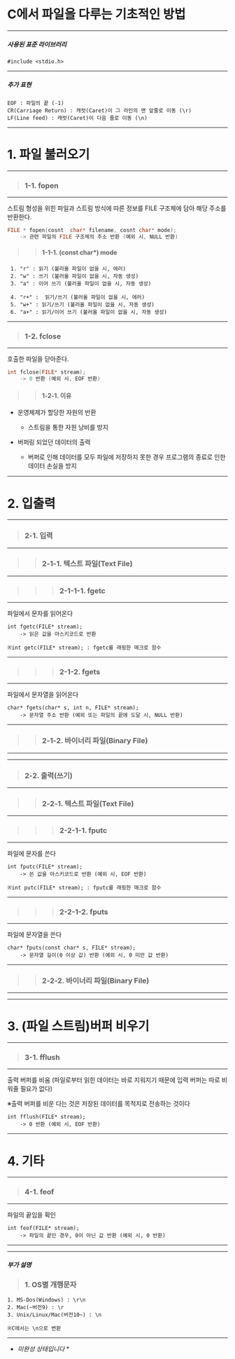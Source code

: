 # C에서 파일을 다루는 기초적인 방법

---

##### *사용된 표준 라이브러리*
```
#include <stdio.h>
```

---

##### *추가 표현*
```
EOF : 파일의 끝 (-1)
CR(Carriage Return) : 캐럿(Caret)이 그 라인의 맨 앞줄로 이동 (\r)
LF(Line feed) : 캐럿(Caret)이 다음 줄로 이동 (\n)
```

---

# 1. 파일 불러오기

---

> ### 1-1. fopen

---

스트림 형성을 위힌 파일과 스트림 방식에 따른 정보를 FILE 구조체에 담아 해당 주소를 반환한다.
```C
FILE * fopen(cosnt  char* filename, cosnt char* mode);
    -> 관련 파일의 FILE 구조체의 주소 반환 (예외 시, NULL 반환)
```
>> #### 1-1-1. (const char*) mode
```
 1. "r" : 읽기 (불러올 파일이 없을 시, 에러)
 2. "w" : 쓰기 (불러올 파일이 없을 시, 자동 생성)
 3. "a" : 이어 쓰기 (불러올 파일이 없을 시, 자동 생성)

 4. "r+" :  읽기/쓰기 (불러올 파일이 없을 시, 에러)
 5. "w+" : 읽기/쓰기 (불러올 파일이 없을 시, 자동 생성)
 6. "a+" : 읽기/이어 쓰기 (불러올 파일이 없을 시, 자동 생성)
```

----
 
> ### 1-2. fclose

---

호출한 파일을 닫아준다.
```C
int fclose(FILE* stream);
    -> 0 반환 (예외 시, EOF 반환)
```

>> #### 1-2-1. 이유
 - 운영체제가 할당한 자원의 반환
    - 스트림을 통한 자원 낭비를 방지

 - 버퍼링 되었던 데이터의 출력
    - 버퍼로 인해 데이터를 모두 파일에 저장하지 못한 경우 프로그램의 종료로 인한 데이터 손실을 방지

---

# 2. 입출력

---

> ### 2-1. 입력

---

>> ### 2-1-1. 텍스트 파일(Text File)

---

>>> ### 2-1-1-1. fgetc

---

파일에서 문자를 읽어온다
```
int fgetc(FILE* stream);
    -> 읽은 값을 아스키코드로 반환

※int getc(FILE* stream); : fgetc를 래핑한 매크로 함수
```

---

>>> ### 2-1-2. fgets

---

파일에서 문자열을 읽어온다
```
char* fgets(char* s, int n, FILE* stream);
    -> 문자열 주소 반환 (예외 또는 파일의 끝에 도달 시, NULL 반환)
```

---

>> ### 2-1-2. 바이너리 파일(Binary File)

---



---

> ### 2-2. 출력(쓰기)

---

>> ### 2-2-1. 텍스트 파일(Text File)

---

>>> ### 2-2-1-1. fputc

---

파일에 문자를 쓴다
```
int fputc(FILE* stream);
    -> 쓴 값을 아스키코드로 반환 (예외 시, EOF 반환)

※int putc(FILE* stream); : fputc를 래핑한 매크로 함수
```

---

>>> ### 2-2-1-2. fputs

---

파일에 문자열을 쓴다
```
char* fputs(const char* s, FILE* stream);
    -> 문자열 길이(0 이상 값) 반환 (예외 시, 0 미만 값 반환)
```

---

>> ### 2-2-2. 바이너리 파일(Binary File)

---



---

# 3. (파일 스트림)버퍼 비우기

---

> ### 3-1. fflush

---

출력 버퍼를 비움 (파일로부터 읽힌 데이터는 바로 지워지기 때문에 입력 버퍼는 따로 비워줄 필요가 없다)

※출력 버퍼를 비운 다는 것은 저장된 데이터를 목적지로 전송하는 것이다

```
int fflush(FILE* stream);
    -> 0 반환 (예외 시, EOF 반환)
```

---

# 4. 기타

---

> ### 4-1. feof

---

파일의 끝임을 확인
```
int feof(FILE* stream);
    -> 파일의 끝인 경우, 0이 아닌 값 반환 (예외 시, 0 반환)
```

---

---

#### *부가 설명*
> ### 1. OS별 개행문자
```
1. MS-Dos(Windows) : \r\n
2. Mac(~버전9) : \r
3. Unix/Linux/Mac(버전10~) : \n

※C에서는 \n으로 변환
```

---
* *미완성 상태입니다* *
